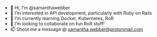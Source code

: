 - 👋 Hi, I’m @samanthawebber
- 👀 I’m interested in API development, particularly with Ruby on Rails
- 🌱 I’m currently learning Docker, Kubernetes, RoR
- 💞️ I’m looking to collaborate on fun RoR stuff!
- 📫 Shoot me a message @ samantha.webber@protonmail.com

<!---
samanthawebber/samanthawebber is a ✨ special ✨ repository because its `README.md` (this file) appears on your GitHub profile.
You can click the Preview link to take a look at your changes.
--->
